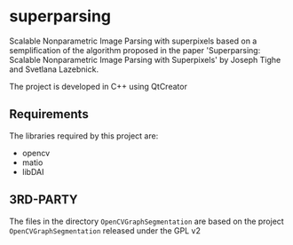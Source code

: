 superparsing
============
Scalable Nonparametric Image Parsing with superpixels based on a semplification of the algorithm proposed in the paper 'Superparsing: Scalable Nonparametric Image Parsing with Superpixels' by Joseph Tighe and Svetlana Lazebnick.

The project is developed in C++ using QtCreator

Requirements
------------
The libraries required by this project are:
- opencv
- matio
- libDAI

3RD-PARTY
---------
The files in the directory `OpenCVGraphSegmentation` are based on the project `OpenCVGraphSegmentation` released under the GPL v2
